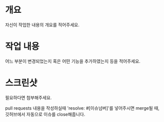 # 개요
자신이 작업한 내용의 개요를 적어주세요.


# 작업 내용
어느 부분이 변경되었는지 혹은 어떤 기능을 추가하였는지 등을 적어주세요. 

# 스크린샷 
필요하다면 첨부해주세요.

pull requests 내용을 작성하실때 'resolve: #[이슈넘버]'를 넣어주시면 merge될 때, 깃허브에서 자동으로 이슈를 close해줍니다.
